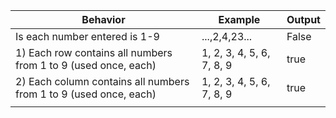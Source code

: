 |Behavior|Example|Output|
|-|-|-|
|Is each number entered is 1-9|...,2,4,23...|False|
|1) Each row contains all numbers from 1 to 9 (used once, each) | 1, 2, 3, 4, 5, 6, 7, 8, 9|true|
|2) Each column contains all numbers from 1 to 9 (used once, each) | 1, 2, 3, 4, 5, 6, 7, 8, 9|true|
||
